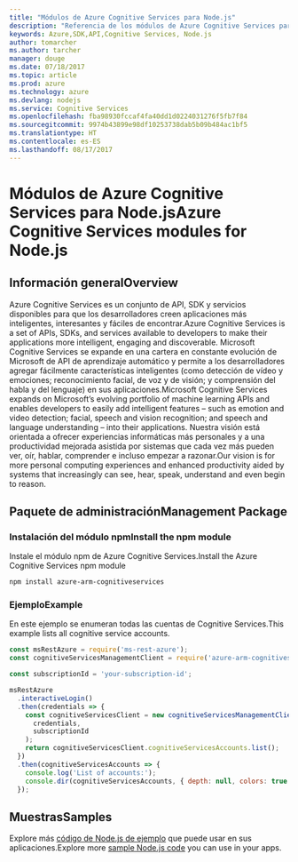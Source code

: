```yaml
---
title: "Módulos de Azure Cognitive Services para Node.js"
description: "Referencia de los módulos de Azure Cognitive Services para Node.js"
keywords: Azure,SDK,API,Cognitive Services, Node.js
author: tomarcher
ms.author: tarcher
manager: douge
ms.date: 07/18/2017
ms.topic: article
ms.prod: azure
ms.technology: azure
ms.devlang: nodejs
ms.service: Cognitive Services
ms.openlocfilehash: fba98930fccaf4fa40dd1d0224031276f5fb7f84
ms.sourcegitcommit: 9974b43899e98df10253738dab5b09b484ac1bf5
ms.translationtype: HT
ms.contentlocale: es-ES
ms.lasthandoff: 08/17/2017
---
```

# <a name="azure-cognitive-services-modules-for-nodejs"></a><span data-ttu-id="dc2fd-104">Módulos de Azure Cognitive Services para Node.js</span><span class="sxs-lookup"><span data-stu-id="dc2fd-104">Azure Cognitive Services modules for Node.js</span></span>

## <a name="overview"></a><span data-ttu-id="dc2fd-105">Información general</span><span class="sxs-lookup"><span data-stu-id="dc2fd-105">Overview</span></span>

<span data-ttu-id="dc2fd-106">Azure Cognitive Services es un conjunto de API, SDK y servicios disponibles para que los desarrolladores creen aplicaciones más inteligentes, interesantes y fáciles de encontrar.</span><span class="sxs-lookup"><span data-stu-id="dc2fd-106">Azure Cognitive Services is a set of APIs, SDKs, and services available to developers to make their applications more intelligent, engaging and discoverable.</span></span> <span data-ttu-id="dc2fd-107">Microsoft Cognitive Services se expande en una cartera en constante evolución de Microsoft de API de aprendizaje automático y permite a los desarrolladores agregar fácilmente características inteligentes (como detección de vídeo y emociones; reconocimiento facial, de voz y de visión; y comprensión del habla y del lenguaje) en sus aplicaciones.</span><span class="sxs-lookup"><span data-stu-id="dc2fd-107">Microsoft Cognitive Services expands on Microsoft’s evolving portfolio of machine learning APIs and enables developers to easily add intelligent features – such as emotion and video detection; facial, speech and vision recognition; and speech and language understanding – into their applications.</span></span> <span data-ttu-id="dc2fd-108">Nuestra visión está orientada a ofrecer experiencias informáticas más personales y a una productividad mejorada asistida por sistemas que cada vez más pueden ver, oír, hablar, comprender e incluso empezar a razonar.</span><span class="sxs-lookup"><span data-stu-id="dc2fd-108">Our vision is for more personal computing experiences and enhanced productivity aided by systems that increasingly can see, hear, speak, understand and even begin to reason.</span></span>

## <a name="management-package"></a><span data-ttu-id="dc2fd-109">Paquete de administración</span><span class="sxs-lookup"><span data-stu-id="dc2fd-109">Management Package</span></span>

### <a name="install-the-npm-module"></a><span data-ttu-id="dc2fd-110">Instalación del módulo npm</span><span class="sxs-lookup"><span data-stu-id="dc2fd-110">Install the npm module</span></span>

<span data-ttu-id="dc2fd-111">Instale el módulo npm de Azure Cognitive Services.</span><span class="sxs-lookup"><span data-stu-id="dc2fd-111">Install the Azure Cognitive Services npm module</span></span>

```bash
npm install azure-arm-cognitiveservices
```

### <a name="example"></a><span data-ttu-id="dc2fd-112">Ejemplo</span><span class="sxs-lookup"><span data-stu-id="dc2fd-112">Example</span></span>

<span data-ttu-id="dc2fd-113">En este ejemplo se enumeran todas las cuentas de Cognitive Services.</span><span class="sxs-lookup"><span data-stu-id="dc2fd-113">This example lists all cognitive service accounts.</span></span>

```javascript
const msRestAzure = require('ms-rest-azure');
const cognitiveServicesManagementClient = require('azure-arm-cognitiveservices');

const subscriptionId = 'your-subscription-id';

msRestAzure
  .interactiveLogin()
  .then(credentials => {
    const cognitiveServicesClient = new cognitiveServicesManagementClient(
      credentials,
      subscriptionId
    );
    return cognitiveServicesClient.cognitiveServicesAccounts.list();
  })
  .then(cognitiveServicesAccounts => {
    console.log('List of accounts:');
    console.dir(cognitiveServicesAccounts, { depth: null, colors: true });    
  });

```

## <a name="samples"></a><span data-ttu-id="dc2fd-114">Muestras</span><span class="sxs-lookup"><span data-stu-id="dc2fd-114">Samples</span></span>

<span data-ttu-id="dc2fd-115">Explore más [código de Node.js de ejemplo](https://azure.microsoft.com/resources/samples/?platform=nodejs) que puede usar en sus aplicaciones.</span><span class="sxs-lookup"><span data-stu-id="dc2fd-115">Explore more [sample Node.js code](https://azure.microsoft.com/resources/samples/?platform=nodejs) you can use in your apps.</span></span>
